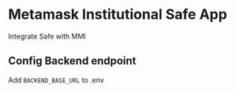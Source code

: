 # Metamask Institutional Safe App

Integrate Safe with MMI

## Config Backend endpoint

Add `BACKEND_BASE_URL` to .env
